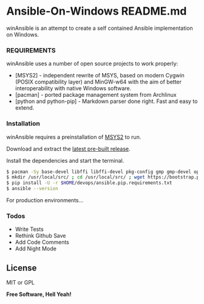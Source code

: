 # Ansible-On-Windows README.md

winAnsible is an attempt to create a self contained Ansible implementation on Windows.

### REQUIREMENTS

winAnsible uses a number of open source projects to work properly:

* [MSYS2] - independent rewrite of MSYS, based on modern Cygwin (POSIX compatibility layer) and MinGW-w64 with the aim of better interoperability with native Windows software.
* [pacman] - ported package management system from Archlinux
* [python and python-pip] - Markdown parser done right. Fast and easy to extend.

### Installation

winAnsible requires a preinstallation of [MSYS2](http://msys2.github.io/) to run.

Download and extract the [latest pre-built release](http://repo.msys2.org/distrib/x86_64/msys2-x86_64-20161025.exe).

Install the dependencies and start the terminal.

```sh
$ pacman -Sy base-devel libffi libffi-devel pkg-config gmp gmp-devel openssh openssl openssl-devel git python2 python2-setuptools
$ mkdir /usr/local/src/ ; cd /usr/local/src/ ; wget https://bootstrap.pypa.io/get-pip.py
$ pip install -U -r $HOME/devops/ansible.pip.requirements.txt
$ ansible --version
```

For production environments...

### Todos

 - Write Tests
 - Rethink Github Save
 - Add Code Comments
 - Add Night Mode

License
----

MIT or GPL


**Free Software, Hell Yeah!**

[//]: # (These are reference links used in the body of this note and get stripped out when the markdown processor does its job. There is no need to format nicely because it shouldn't be seen. Thanks SO - http://stackoverflow.com/questions/4823468/store-comments-in-markdown-syntax)


   [gluzangi]: <https://github.com/gluzangi>
   [gitlab-repo]: <https://gitlab.com/gluzangi/winansible>
